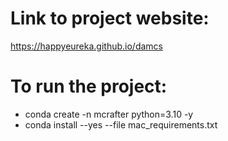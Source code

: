 # Link to project website:
https://happyeureka.github.io/damcs

# To run the project:
- conda create -n mcrafter python=3.10 -y
- conda install --yes --file mac_requirements.txt